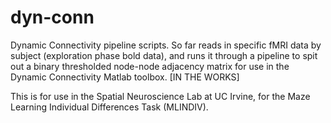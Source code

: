 # dyn-conn
Dynamic Connectivity pipeline scripts. So far reads in specific fMRI data by subject (exploration phase bold data), and runs it through a pipeline to spit out a binary thresholded node-node adjacency matrix for use in the Dynamic Connectivity Matlab toolbox. [IN THE WORKS]

This is for use in the Spatial Neuroscience Lab at UC Irvine, for the Maze Learning Individual Differences Task (MLINDIV).
